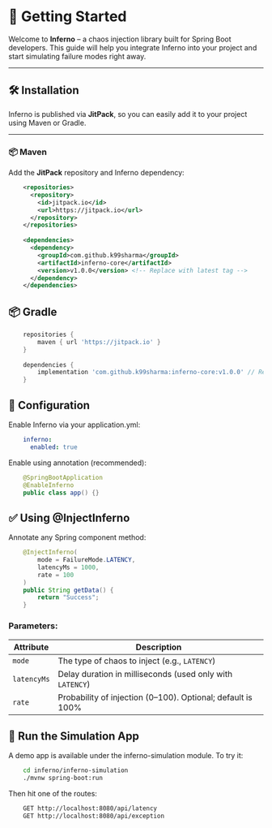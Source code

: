 # 🚀 Getting Started

Welcome to **Inferno** – a chaos injection library built for Spring Boot developers. This guide will help you integrate Inferno into your project and start simulating failure modes right away.

---

## 🛠️ Installation

Inferno is published via **JitPack**, so you can easily add it to your project using Maven or Gradle.

---

### 📦 Maven

Add the **JitPack** repository and Inferno dependency:

```xml
    <repositories>
      <repository>
        <id>jitpack.io</id>
        <url>https://jitpack.io</url>
      </repository>
    </repositories>
    
    <dependencies>
      <dependency>
        <groupId>com.github.k99sharma</groupId>
        <artifactId>inferno-core</artifactId>
        <version>v1.0.0</version> <!-- Replace with latest tag -->
      </dependency>
    </dependencies>
```

## 📦 Gradle

```groovy
    repositories {
        maven { url 'https://jitpack.io' }
    }
    
    dependencies {
        implementation 'com.github.k99sharma:inferno-core:v1.0.0' // Replace with latest tag
    }
```

## 🔧 Configuration

Enable Inferno via your application.yml:

```yml
    inferno:
      enabled: true
```

Enable using annotation (recommended):

```java
    @SpringBootApplication
    @EnableInferno
    public class app() {}
```

## ✅ Using @InjectInferno

Annotate any Spring component method:
```java
    @InjectInferno(
        mode = FailureMode.LATENCY,
        latencyMs = 1000,
        rate = 100
    )
    public String getData() {
        return "Success";
    }
```

### Parameters:

| Attribute   | Description                                                  |
|-------------|--------------------------------------------------------------|
| `mode`      | The type of chaos to inject (e.g., `LATENCY`)                |
| `latencyMs` | Delay duration in milliseconds (used only with `LATENCY`)    |
| `rate`      | Probability of injection (0–100). Optional; default is 100%  |

## 🧪 Run the Simulation App

A demo app is available under the inferno-simulation module.
To try it:

```bash
    cd inferno/inferno-simulation 
    ./mvnw spring-boot:run
```

Then hit one of the routes:

```bash
    GET http://localhost:8080/api/latency
    GET http://localhost:8080/api/exception
```